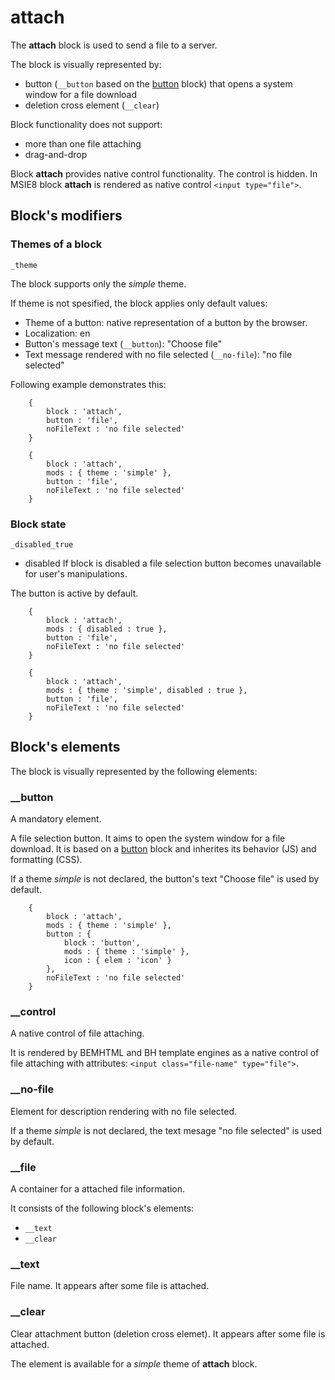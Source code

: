 # attach

The **attach** block is used to send a file to a server.

The block is visually represented by:

* button (`__button` based on the [button](../button/) block) that opens a system window for a file download
* deletion cross element (`__clear`)

Block functionality does not support:

* more than one file attaching
* drag-and-drop

Block **attach** provides native control functionality. The control is hidden. In MSIE8 block **attach** is rendered as native control `<input type="file">`.

## Block's modifiers

### Themes of a block
`_theme`

The block supports only the *simple* theme.

If theme is not spesified, the block applies only default values:

* Theme of a button: native representation of a button by the browser.
* Localization: en
* Button's message text (`__button`): "Choose file"
* Text message rendered with no file selected (`__no-file`): "no file selected"

Following example demonstrates this:

```bemjson
    {
        block : 'attach',
        button : 'file',
        noFileText : 'no file selected'
    }
```

```bemjson
    {
        block : 'attach',
        mods : { theme : 'simple' },
        button : 'file',
        noFileText : 'no file selected'
    }
```

### Block state
`_disabled_true`

* disabled
If block is disabled a file selection button becomes unavailable for user's manipulations.

The button is active by default.

```bemjson
    {
        block : 'attach',
        mods : { disabled : true },
        button : 'file',
        noFileText : 'no file selected'
    }
```

```bemjson
    {
        block : 'attach',
        mods : { theme : 'simple', disabled : true },
        button : 'file',
        noFileText : 'no file selected'
    }
```

## Block's elements

The block is visually represented by the following elements:

### __button

A mandatory element.

A file selection button. It aims to open the system window for a file download. It is based on a [button](../button/) block and inherites its behavior (JS) and formatting (CSS).

If a theme *simple* is not declared, the button's text "Choose file" is used by default.

```bemjson
    {
        block : 'attach',
        mods : { theme : 'simple' },
        button : {
            block : 'button',
            mods : { theme : 'simple' },
            icon : { elem : 'icon' }
        },
        noFileText : 'no file selected'
    }
```
### __control

A native control of file attaching.

It is rendered by BEMHTML and BH template engines as a native control of file attaching with attributes: `<input class="file-name" type="file">`.

### __no-file

Element for description rendering with no file selected.

If a theme *simple* is not declared, the text mesage "no file selected" is used by default.

### __file

A container for a attached file information.

It consists of the following block's elements:

* `__text`
* `__clear`

### __text

File name. It appears after some file is attached.

### __clear

Clear attachment button (deletion cross elemet). It appears after some file is attached.

The element is available for a *simple* theme of **attach** block.
